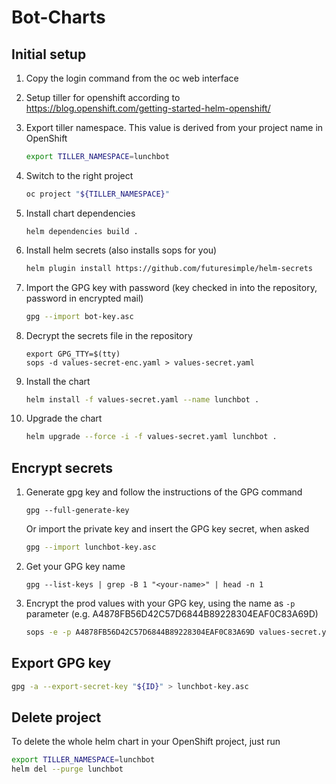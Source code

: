 # Bot-Charts

## Initial setup

1. Copy the login command from the oc web interface

1. Setup tiller for openshift according to https://blog.openshift.com/getting-started-helm-openshift/

1. Export tiller namespace. This value is derived from your project name in OpenShift

    ```bash
    export TILLER_NAMESPACE=lunchbot
    ```

1. Switch to the right project

    ```bash
    oc project "${TILLER_NAMESPACE}"
    ```

1. Install chart dependencies

    ```
    helm dependencies build .
    ```

1. Install helm secrets (also installs sops for you)

    ```bash
    helm plugin install https://github.com/futuresimple/helm-secrets
    ```

1. Import the GPG key with password (key checked in into the repository, password in encrypted mail)

    ```bash
    gpg --import bot-key.asc
    ```

1. Decrypt the secrets file in the repository

    ```
    export GPG_TTY=$(tty)
    sops -d values-secret-enc.yaml > values-secret.yaml
    ```

1. Install the chart

    ```bash
    helm install -f values-secret.yaml --name lunchbot .
    ```

1. Upgrade the chart

    ```bash
    helm upgrade --force -i -f values-secret.yaml lunchbot .
    ```

## Encrypt secrets

1.  Generate gpg key and follow the instructions of the GPG command

     ```
     gpg --full-generate-key
     ```

    Or import the private key and insert the GPG key secret, when asked

     ```bash
     gpg --import lunchbot-key.asc
     ```

1.  Get your GPG key name

     ```
     gpg --list-keys | grep -B 1 "<your-name>" | head -n 1
     ```

1. Encrypt the prod values with your GPG key, using the name as `-p` parameter (e.g. A4878FB56D42C57D6844B89228304EAF0C83A69D)

    ```bash
    sops -e -p A4878FB56D42C57D6844B89228304EAF0C83A69D values-secret.yaml > values-secret-enc.yaml
    ```

## Export GPG key

```bash
gpg -a --export-secret-key "${ID}" > lunchbot-key.asc
```

## Delete project

To delete the whole helm chart in your OpenShift project, just run

```bash
export TILLER_NAMESPACE=lunchbot
helm del --purge lunchbot
```

